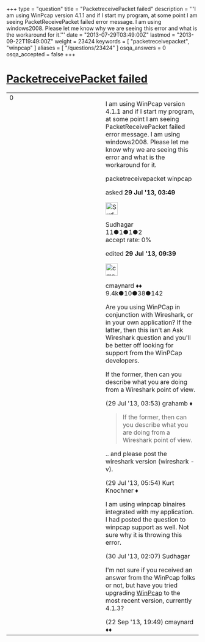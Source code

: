 +++
type = "question"
title = "PacketreceivePacket failed"
description = '''I am using WinPcap version 4.1.1 and if I start my program, at some point I am seeing PacketReceivePacket failed error message. I am using windows2008. Please let me know why we are seeing this error and what is the workaround for it.'''
date = "2013-07-29T03:49:00Z"
lastmod = "2013-09-22T19:49:00Z"
weight = 23424
keywords = [ "packetreceivepacket", "winpcap" ]
aliases = [ "/questions/23424" ]
osqa_answers = 0
osqa_accepted = false
+++

<div class="headNormal">

# [PacketreceivePacket failed](/questions/23424/packetreceivepacket-failed)

</div>

<div id="main-body">

<div id="askform">

<table id="question-table" style="width:100%;"><colgroup><col style="width: 50%" /><col style="width: 50%" /></colgroup><tbody><tr class="odd"><td style="width: 30px; vertical-align: top"><div class="vote-buttons"><span id="post-23424-upvote" class="ajax-command post-vote up" rel="nofollow" title="I like this post (click again to cancel)"> </span><div id="post-23424-score" class="post-score" title="current number of votes">0</div><span id="post-23424-downvote" class="ajax-command post-vote down" rel="nofollow" title="I dont like this post (click again to cancel)"> </span> <span id="favorite-mark" class="ajax-command favorite-mark" rel="nofollow" title="mark/unmark this question as favorite (click again to cancel)"> </span><div id="favorite-count" class="favorite-count"></div></div></td><td><div id="item-right"><div class="question-body"><p>I am using WinPcap version 4.1.1 and if I start my program, at some point I am seeing PacketReceivePacket failed error message. I am using windows2008. Please let me know why we are seeing this error and what is the workaround for it.</p></div><div id="question-tags" class="tags-container tags"><span class="post-tag tag-link-packetreceivepacket" rel="tag" title="see questions tagged &#39;packetreceivepacket&#39;">packetreceivepacket</span> <span class="post-tag tag-link-winpcap" rel="tag" title="see questions tagged &#39;winpcap&#39;">winpcap</span></div><div id="question-controls" class="post-controls"></div><div class="post-update-info-container"><div class="post-update-info post-update-info-user"><p>asked <strong>29 Jul '13, 03:49</strong></p><img src="https://secure.gravatar.com/avatar/ddd41d33689eb4f161167f3ef89ad64d?s=32&amp;d=identicon&amp;r=g" class="gravatar" width="32" height="32" alt="Sudhagar&#39;s gravatar image" /><p><span>Sudhagar</span><br />
<span class="score" title="11 reputation points">11</span><span title="1 badges"><span class="badge1">●</span><span class="badgecount">1</span></span><span title="1 badges"><span class="silver">●</span><span class="badgecount">1</span></span><span title="2 badges"><span class="bronze">●</span><span class="badgecount">2</span></span><br />
<span class="accept_rate" title="Rate of the user&#39;s accepted answers">accept rate:</span> <span title="Sudhagar has no accepted answers">0%</span></p></div><div class="post-update-info post-update-info-edited"><p><span> edited <strong>29 Jul '13, 09:39</strong> </span></p><img src="https://secure.gravatar.com/avatar/55158e2322c4e365a5e0a4a0ac3fbcef?s=32&amp;d=identicon&amp;r=g" class="gravatar" width="32" height="32" alt="cmaynard&#39;s gravatar image" /><p><span>cmaynard ♦♦</span><br />
<span class="score" title="9361 reputation points"><span>9.4k</span></span><span title="10 badges"><span class="badge1">●</span><span class="badgecount">10</span></span><span title="38 badges"><span class="silver">●</span><span class="badgecount">38</span></span><span title="142 badges"><span class="bronze">●</span><span class="badgecount">142</span></span></p></div></div><div id="comments-container-23424" class="comments-container"><span id="23425"></span><div id="comment-23425" class="comment"><div id="post-23425-score" class="comment-score"></div><div class="comment-text"><p>Are you using WinPCap in conjunction with Wireshark, or in your own application? If the latter, then this isn't an Ask Wireshark question and you'll be better off looking for support from the WinPCap developers.</p><p>If the former, then can you describe what you are doing from a Wireshark point of view.</p></div><div id="comment-23425-info" class="comment-info"><span class="comment-age">(29 Jul '13, 03:53)</span> <span class="comment-user userinfo">grahamb ♦</span></div></div><span id="23426"></span><div id="comment-23426" class="comment"><div id="post-23426-score" class="comment-score"></div><div class="comment-text"><blockquote><p>If the former, then can you describe what you are doing from a Wireshark point of view.</p></blockquote><p>.. and please post the wireshark version (wireshark -v).</p></div><div id="comment-23426-info" class="comment-info"><span class="comment-age">(29 Jul '13, 05:54)</span> <span class="comment-user userinfo">Kurt Knochner ♦</span></div></div><span id="23443"></span><div id="comment-23443" class="comment"><div id="post-23443-score" class="comment-score"></div><div class="comment-text"><p>I am using winpcap binaires integrated with my application. I had posted the question to winpcap support as well. Not sure why it is throwing this error.</p></div><div id="comment-23443-info" class="comment-info"><span class="comment-age">(30 Jul '13, 02:07)</span> <span class="comment-user userinfo">Sudhagar</span></div></div><span id="25093"></span><div id="comment-25093" class="comment"><div id="post-25093-score" class="comment-score"></div><div class="comment-text"><p>I'm not sure if you received an answer from the WinPcap folks or not, but have you tried upgrading <a href="http://www.winpcap.org/install/default.htm">WinPcap</a> to the most recent version, currently 4.1.3?</p></div><div id="comment-25093-info" class="comment-info"><span class="comment-age">(22 Sep '13, 19:49)</span> <span class="comment-user userinfo">cmaynard ♦♦</span></div></div></div><div id="comment-tools-23424" class="comment-tools"></div><div class="clear"></div><div id="comment-23424-form-container" class="comment-form-container"></div><div class="clear"></div></div></td></tr></tbody></table>

</div>

</div>

